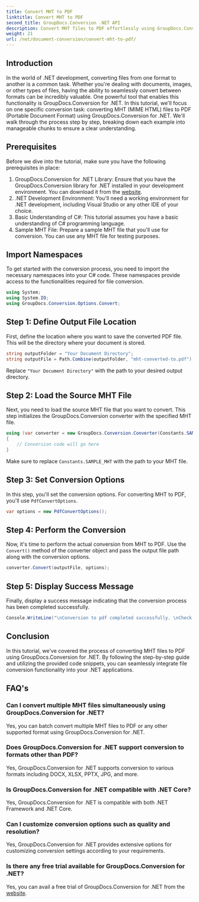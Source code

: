 ```yaml
---
title: Convert MHT to PDF
linktitle: Convert MHT to PDF
second_title: GroupDocs.Conversion .NET API
description: Convert MHT files to PDF effortlessly using GroupDocs.Conversion for .NET. Follow our step-by-step guide for seamless integration into your .NET applications.
weight: 21
url: /net/document-conversion/convert-mht-to-pdf/
---
```

## Introduction
In the world of .NET development, converting files from one format to another is a common task. Whether you're dealing with documents, images, or other types of files, having the ability to seamlessly convert between formats can be incredibly valuable. One powerful tool that enables this functionality is GroupDocs.Conversion for .NET.
In this tutorial, we'll focus on one specific conversion task: converting MHT (MIME HTML) files to PDF (Portable Document Format) using GroupDocs.Conversion for .NET. We'll walk through the process step by step, breaking down each example into manageable chunks to ensure a clear understanding.
## Prerequisites
Before we dive into the tutorial, make sure you have the following prerequisites in place:
1. GroupDocs.Conversion for .NET Library: Ensure that you have the GroupDocs.Conversion library for .NET installed in your development environment. You can download it from the [website](https://releases.groupdocs.com/conversion/net/).
2. .NET Development Environment: You'll need a working environment for .NET development, including Visual Studio or any other IDE of your choice.
3. Basic Understanding of C#: This tutorial assumes you have a basic understanding of C# programming language.
4. Sample MHT File: Prepare a sample MHT file that you'll use for conversion. You can use any MHT file for testing purposes.

## Import Namespaces
To get started with the conversion process, you need to import the necessary namespaces into your C# code. These namespaces provide access to the functionalities required for file conversion.
```csharp
using System;
using System.IO;
using GroupDocs.Conversion.Options.Convert;
```
## Step 1: Define Output File Location
First, define the location where you want to save the converted PDF file. This will be the directory where your document is stored.
```csharp
string outputFolder = "Your Document Directory";
string outputFile = Path.Combine(outputFolder, "mht-converted-to.pdf");
```
Replace `"Your Document Directory"` with the path to your desired output directory.
## Step 2: Load the Source MHT File
Next, you need to load the source MHT file that you want to convert. This step initializes the GroupDocs.Conversion converter with the specified MHT file.
```csharp
using (var converter = new GroupDocs.Conversion.Converter(Constants.SAMPLE_MHT))
{
    // Conversion code will go here
}
```
Make sure to replace `Constants.SAMPLE_MHT` with the path to your MHT file.
## Step 3: Set Conversion Options
In this step, you'll set the conversion options. For converting MHT to PDF, you'll use `PdfConvertOptions`.
```csharp
var options = new PdfConvertOptions();
```
## Step 4: Perform the Conversion
Now, it's time to perform the actual conversion from MHT to PDF. Use the `Convert()` method of the converter object and pass the output file path along with the conversion options.
```csharp
converter.Convert(outputFile, options);
```
## Step 5: Display Success Message
Finally, display a success message indicating that the conversion process has been completed successfully.
```csharp
Console.WriteLine("\nConversion to pdf completed successfully. \nCheck output in {0}", outputFolder);
```

## Conclusion
In this tutorial, we've covered the process of converting MHT files to PDF using GroupDocs.Conversion for .NET. By following the step-by-step guide and utilizing the provided code snippets, you can seamlessly integrate file conversion functionality into your .NET applications.
## FAQ's
### Can I convert multiple MHT files simultaneously using GroupDocs.Conversion for .NET?
Yes, you can batch convert multiple MHT files to PDF or any other supported format using GroupDocs.Conversion for .NET.
### Does GroupDocs.Conversion for .NET support conversion to formats other than PDF?
Yes, GroupDocs.Conversion for .NET supports conversion to various formats including DOCX, XLSX, PPTX, JPG, and more.
### Is GroupDocs.Conversion for .NET compatible with .NET Core?
Yes, GroupDocs.Conversion for .NET is compatible with both .NET Framework and .NET Core.
### Can I customize conversion options such as quality and resolution?
Yes, GroupDocs.Conversion for .NET provides extensive options for customizing conversion settings according to your requirements.
### Is there any free trial available for GroupDocs.Conversion for .NET?
Yes, you can avail a free trial of GroupDocs.Conversion for .NET from the [website](https://releases.groupdocs.com/).
